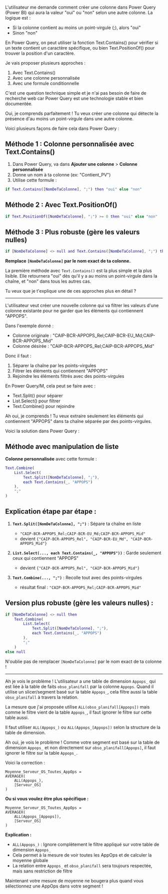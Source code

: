 L'utilisateur me demande comment créer une colonne dans Power Query (Power BI) qui aura la valeur "oui" ou "non" selon une autre colonne. La logique est :
- Si la colonne contient au moins un point-virgule (;), alors "oui"
- Sinon "non"

En Power Query, on peut utiliser la fonction Text.Contains() pour vérifier si un texte contient un caractère spécifique, ou bien Text.PositionOf() pour trouver la position d'un caractère.

Je vais proposer plusieurs approches :
1. Avec Text.Contains()
2. Avec une colonne personnalisée
3. Avec une formule conditionnelle

C'est une question technique simple et je n'ai pas besoin de faire de recherche web car Power Query est une technologie stable et bien documentée.

Oui, je comprends parfaitement ! Tu veux créer une colonne qui détecte la présence d'au moins un point-virgule dans une autre colonne.

Voici plusieurs façons de faire cela dans Power Query :

## Méthode 1 : Colonne personnalisée avec Text.Contains()

1. Dans Power Query, va dans **Ajouter une colonne** > **Colonne personnalisée**
2. Donne un nom à ta colonne (ex: "Contient_PV")
3. Utilise cette formule :

```m
if Text.Contains([NomDeTaColonne], ";") then "oui" else "non"
```

## Méthode 2 : Avec Text.PositionOf()

```m
if Text.PositionOf([NomDeTaColonne], ";") >= 0 then "oui" else "non"
```

## Méthode 3 : Plus robuste (gère les valeurs nulles)

```m
if [NomDeTaColonne] <> null and Text.Contains([NomDeTaColonne], ";") then "oui" else "non"
```

**Remplace `[NomDeTaColonne]` par le nom exact de ta colonne.**

La première méthode avec `Text.Contains()` est la plus simple et la plus lisible. Elle retournera "oui" dès qu'il y a au moins un point-virgule dans la chaîne, et "non" dans tous les autres cas.

Tu veux que je t'explique une de ces approches plus en détail ?

____________________


L'utilisateur veut créer une nouvelle colonne qui va filtrer les valeurs d'une colonne existante pour ne garder que les éléments qui contiennent "APPOPS". 

Dans l'exemple donné :
- Colonne originale : "CAIP-BCR-APPOPS_Rel;CAIP-BCR-EU_Md;CAIP-BCR-APPOPS_Mid"
- Colonne désirée : "CAIP-BCR-APPOPS_Rel;CAIP-BCR-APPOPS_Mid"

Donc il faut :
1. Séparer la chaîne par les points-virgules
2. Filtrer les éléments qui contiennent "APPOPS"
3. Rejoindre les éléments filtrés avec des points-virgules

En Power Query/M, cela peut se faire avec :
- Text.Split() pour séparer
- List.Select() pour filtrer
- Text.Combine() pour rejoindre

Ah oui, je comprends ! Tu veux extraire seulement les éléments qui contiennent "APPOPS" dans ta chaîne séparée par des points-virgules.

Voici la solution dans Power Query :

## Méthode avec manipulation de liste

**Colonne personnalisée** avec cette formule :

```m
Text.Combine(
    List.Select(
        Text.Split([NomDeTaColonne], ";"), 
        each Text.Contains(_, "APPOPS")
    ), 
    ";"
)
```

## Explication étape par étape :

1. **`Text.Split([NomDeTaColonne], ";")`** : Sépare ta chaîne en liste
   - `"CAIP-BCR-APPOPS_Rel;CAIP-BCR-EU_Md;CAIP-BCR-APPOPS_Mid"` 
   - devient `{"CAIP-BCR-APPOPS_Rel", "CAIP-BCR-EU_Md", "CAIP-BCR-APPOPS_Mid"}`

2. **`List.Select(..., each Text.Contains(_, "APPOPS"))`** : Garde seulement ceux qui contiennent "APPOPS"
   - devient `{"CAIP-BCR-APPOPS_Rel", "CAIP-BCR-APPOPS_Mid"}`

3. **`Text.Combine(..., ";")`** : Recolle tout avec des points-virgules
   - résultat final : `"CAIP-BCR-APPOPS_Rel;CAIP-BCR-APPOPS_Mid"`

## Version plus robuste (gère les valeurs nulles) :

```m
if [NomDeTaColonne] <> null then 
    Text.Combine(
        List.Select(
            Text.Split([NomDeTaColonne], ";"), 
            each Text.Contains(_, "APPOPS")
        ), 
        ";"
    ) 
else null
```

N'oublie pas de remplacer `[NomDeTaColonne]` par le nom exact de ta colonne !




___________________
Ah je vois le problème ! L'utilisateur a une table de dimension `Appops_` qui est liée à la table de faits `obso_planifall` par la colonne `Appops`. Quand il utilise un slicer/segment basé sur la table `Appops_`, cela filtre aussi la table `obso_planifall` à travers la relation.

La mesure que j'ai proposée utilise `ALL(obso_planifall[Appops])` mais comme le filtre vient de la table `Appops_`, il faut ignorer le filtre sur cette table aussi.

Il faut utiliser `ALL(Appops_)` ou `ALL(Appops_[Appops])` selon la structure de la table de dimension.

Ah oui, je vois le problème ! Comme votre segment est basé sur la table de dimension `Appops_` et non directement sur `obso_planifall[Appops]`, il faut ignorer le filtre sur la table `Appops_`.

Voici la correction :

```dax
Moyenne_Serveur_OS_Toutes_AppOps = 
AVERAGEX(
    ALL(Appops_),
    [Serveur_OS]
)
```

**Ou si vous voulez être plus spécifique :**

```dax
Moyenne_Serveur_OS_Toutes_AppOps = 
AVERAGEX(
    ALL(Appops_[Appops]),
    [Serveur_OS]
)
```

**Explication :**
- `ALL(Appops_)` : Ignore complètement le filtre appliqué sur votre table de dimension `Appops_`
- Cela permet à la mesure de voir toutes les AppOps et de calculer la moyenne globale
- La relation entre `Appops_` et `obso_planifall` sera toujours respectée, mais sans restriction de filtre

Maintenant votre mesure de moyenne ne bougera plus quand vous sélectionnez une AppOps dans votre segment !
